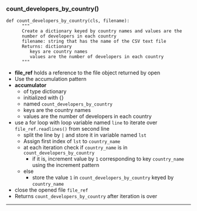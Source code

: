 ### count_developers_by_country()
```
def count_developers_by_country(cls, filename):
      """
      Create a dictionary keyed by country names and values are the
      number of developers in each country
      filename: string that has the name of the CSV text file
      Returns: dictionary
         keys are country names
         values are the number of developers in each country
      """
```
* **file_ref** holds a reference to the file object returned by open
* Use the accumulation pattern
* **accumulator**
    * of type dictionary
    * initialized with {}
    * named `count_developers_by_country`
    * keys are the country names
    * values are the number of developers in each country
* use a for loop with loop variable named `line` to iterate over `file_ref.readlines()` from second line
    * split the line by `|` and store it in variable named `lst`
    * Assign first index of `lst` to `country_name`
    * at each iteration check if `country_name` is in `count_developers_by_country`
       * if it is, increment value by `1` corresponding to key `country_name` using the increment pattern
    * else
       * store the value `1` in `count_developers_by_country` keyed by `country_name`
* close the opened file `file_ref`
* Returns `count_developers_by_country` after iteration is over
------------------------------------------------------------------------------------------------------------------------------------------------------------------------------------------------
